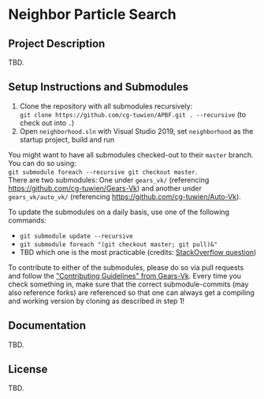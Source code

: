 # Neighbor Particle Search

## Project Description

TBD.

## Setup Instructions and Submodules

1. Clone the repository with all submodules recursively:       
`git clone https://github.com/cg-tuwien/APBF.git . --recursive` (to check out into `.`)
2. Open `neighborhood.sln` with Visual Studio 2019, set `neighborhood` as the startup project, build and run

You might want to have all submodules checked-out to their `master` branch. You can do so using:      
`git submodule foreach --recursive git checkout master`.       
There are two submodules: One under `gears_vk/` (referencing https://github.com/cg-tuwien/Gears-Vk) and another under `gears_vk/auto_vk/` (referencing https://github.com/cg-tuwien/Auto-Vk).

To update the submodules on a daily basis, use one of the following commands:
* `git submodule update --recursive`
* `git submodule foreach "(git checkout master; git pull)&"`
* TBD which one is the most practicable (credits: [StackOverflow question](https://stackoverflow.com/questions/1030169/easy-way-to-pull-latest-of-all-git-submodules))

To contribute to either of the submodules, please do so via pull requests and follow the ["Contributing Guidelines" from Gears-Vk](https://github.com/cg-tuwien/Gears-Vk/blob/master/CONTRIBUTING.md). Every time you check something in, make sure that the correct submodule-commits (may also reference forks) are referenced so that one can always get a compiling and working version by cloning as described in step 1!

## Documentation 

TBD.

## License 

TBD.

